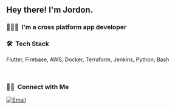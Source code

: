 <h2> Hey there! I'm Jordon.</h2>

<h3> 👨🏻‍💻  I'm a cross platform app developer </h3>


<h3> 🛠  Tech Stack</h3>
<p> Flutter, Firebase, AWS, Docker, Terraform, Jenkins, Python, Bash </p>

<br/>

<h3> 🤝🏻  Connect with Me </h3>

<p align="center">

<a href="jdouglas2015@gmail.com"><img alt="Email" src="https://img.shields.io/badge/Email-jdouglas2015@gmail.com-orange?style=flat-square&logo=gmail"></a>
</p>

<!---
jordondoug2019/jordondoug2019 is a ✨ special ✨ repository because its `README.md` (this file) appears on your GitHub profile.
You can click the Preview link to take a look at your changes.
--->
